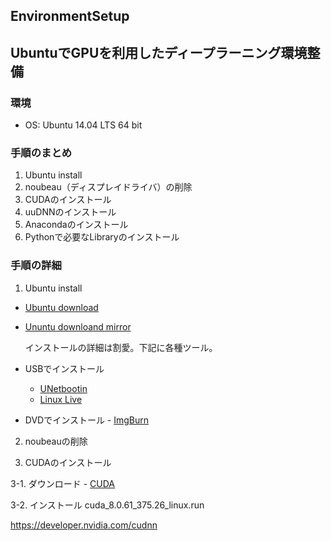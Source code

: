 ## EnvironmentSetup
## UbuntuでGPUを利用したディープラーニング環境整備
### 環境
 - OS: Ubuntu 14.04 LTS 64 bit

### 手順のまとめ
1. Ubuntu install
2. noubeau（ディスプレイドライバ）の削除
3. CUDAのインストール
4. uuDNNのインストール
5. Anacondaのインストール
6. Pythonで必要なLibraryのインストール


### 手順の詳細
1. Ubuntu install
  - [Ubuntu download](http://releases.ubuntu.com/14.04/)
  - [Ununtu downloand mirror](https://mirror.umd.edu/ubuntu-iso/14.04/)

    インストールの詳細は割愛。下記に各種ツール。
  - USBでインストール
    - [UNetbootin](https://unetbootin.github.io/)
    - [Linux Live](https://www.linuxliveusb.com/)

   - DVDでインストール
    - [ImgBurn](http://www.imgburn.com/)
 

2. noubeauの削除
 



3. CUDAのインストール

  3-1. ダウンロード
    - [CUDA](https://developer.nvidia.com/cuda-downloads)
 
  3-2. インストール
    cuda_8.0.61_375.26_linux.run

https://developer.nvidia.com/cudnn

